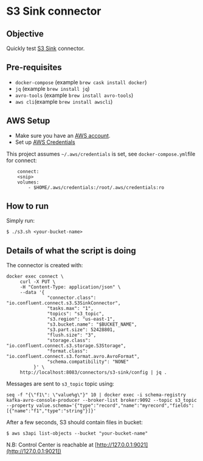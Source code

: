 # S3 Sink connector

## Objective

Quickly test [S3 Sink](https://docs.confluent.io/current/connect/kafka-connect-s3/index.html#kconnect-long-amazon-s3-sink-connector) connector.

## Pre-requisites

* `docker-compose` (example `brew cask install docker`)
* `jq` (example `brew install jq`)
* `avro-tools` (example `brew install avro-tools`)
* `aws cli`(example `brew install awscli`)

## AWS Setup

* Make sure you have an [AWS account](https://docs.aws.amazon.com/streams/latest/dev/before-you-begin.html#setting-up-sign-up-for-aws).
* Set up [AWS Credentials](https://docs.confluent.io/current/connect/kafka-connect-kinesis/quickstart.html#aws-credentials)

This project assumes `~/.aws/credentials` is set, see `docker-compose.yml`file for connect:

```
    connect:
    <snip>
    volumes:
        - $HOME/.aws/credentials:/root/.aws/credentials:ro
```


## How to run

Simply run:

```
$ ./s3.sh <your-bucket-name>
```

## Details of what the script is doing

The connector is created with:

```
docker exec connect \
     curl -X PUT \
     -H "Content-Type: application/json" \
     --data '{
               "connector.class": "io.confluent.connect.s3.S3SinkConnector",
               "tasks.max": "1",
               "topics": "s3_topic",
               "s3.region": "us-east-1",
               "s3.bucket.name": "$BUCKET_NAME",
               "s3.part.size": 52428801,
               "flush.size": "3",
               "storage.class": "io.confluent.connect.s3.storage.S3Storage",
               "format.class": "io.confluent.connect.s3.format.avro.AvroFormat",
               "schema.compatibility": "NONE"
          }' \
     http://localhost:8083/connectors/s3-sink/config | jq .
```

Messages are sent to `s3_topic` topic using:

```
seq -f "{\"f1\": \"value%g\"}" 10 | docker exec -i schema-registry kafka-avro-console-producer --broker-list broker:9092 --topic s3_topic --property value.schema='{"type":"record","name":"myrecord","fields":[{"name":"f1","type":"string"}]}'
```

After a few seconds, S3 should contain files in bucket:

```
$ aws s3api list-objects --bucket "your-bucket-name"

```

N.B: Control Center is reachable at [http://127.0.0.1:9021](http://127.0.0.1:9021])
